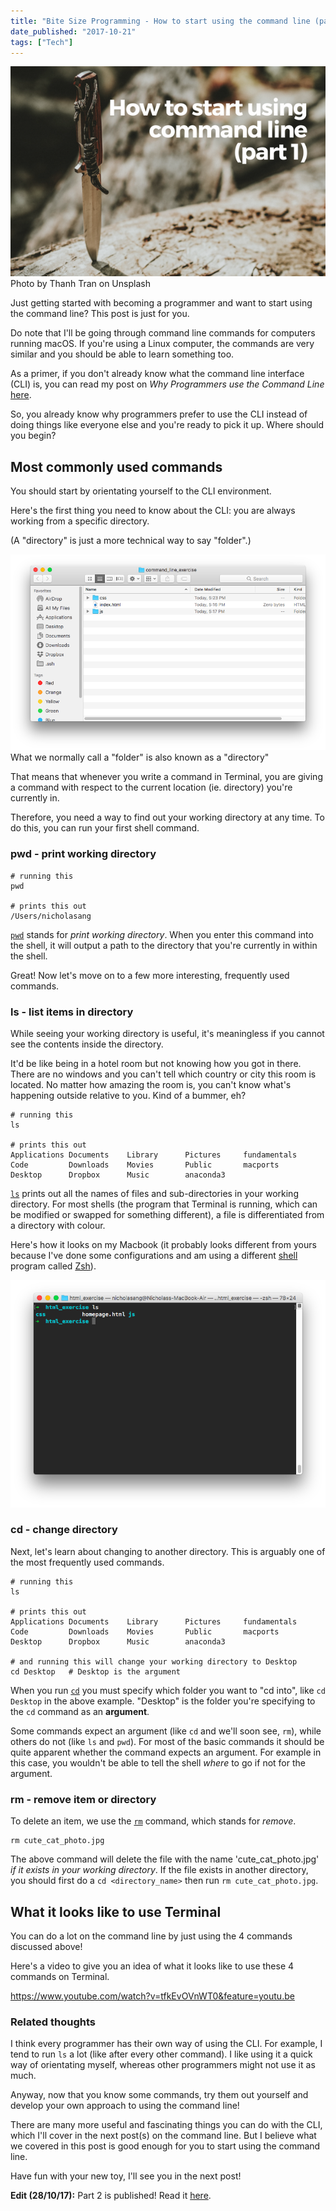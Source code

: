 ```yaml
---
title: "Bite Size Programming - How to start using the command line (part 1)"
date_published: "2017-10-21"
tags: ["Tech"]
---
```


![BSP how to start using the command line nickang blog](images/BSP-how-to-start-using-the-command-line-nickang-blog.png) Photo by Thanh Tran on Unsplash

Just getting started with becoming a programmer and want to start using the command line? This post is just for you.

Do note that I'll be going through command line commands for computers running macOS. If you're using a Linux computer, the commands are very similar and you should be able to learn something too.

As a primer, if you don't already know what the command line interface (CLI) is, you can read my post on _Why Programmers use the Command Line_ [here](/2017-10-18-why-programmers-use-command-line-interface/).

So, you already know why programmers prefer to use the CLI instead of doing things like everyone else and you're ready to pick it up. Where should you begin?

## Most commonly used commands

You should start by orientating yourself to the CLI environment.

Here's the first thing you need to know about the CLI: you are always working from a specific directory.

(A "directory" is just a more technical way to say "folder".)

![folder command line nickang blog](images/folder-command-line-nickang-blog.png) What we normally call a "folder" is also known as a "directory"

That means that whenever you write a command in Terminal, you are giving a command with respect to the current location (ie. directory) you're currently in.

Therefore, you need a way to find out your working directory at any time. To do this, you can run your first shell command.

### pwd - print working directory

```shell
# running this
pwd

# prints this out
/Users/nicholasang
```

[`pwd`](https://www.mankier.com/1/pwd) stands for _print working directory_. When you enter this command into the shell, it will output a path to the directory that you're currently in within the shell.

Great! Now let's move on to a few more interesting, frequently used commands.

### ls - list items in directory

While seeing your working directory is useful, it's meaningless if you cannot see the contents inside the directory.

It'd be like being in a hotel room but not knowing how you got in there. There are no windows and you can't tell which country or city this room is located. No matter how amazing the room is, you can't know what's happening outside relative to you. Kind of a bummer, eh?

```shell
# running this
ls

# prints this out
Applications Documents    Library      Pictures     fundamentals
Code         Downloads    Movies       Public       macports
Desktop      Dropbox      Music        anaconda3
```

[`ls`](https://www.mankier.com/1/ls) prints out all the names of files and sub-directories in your working directory. For most shells (the program that Terminal is running, which can be modified or swapped for something different), a file is differentiated from a directory with colour.

Here's how it looks on my Macbook (it probably looks different from yours because I've done some configurations and am using a different [shell](https://askubuntu.com/questions/506510/what-is-the-difference-between-terminal-console-shell-and-command-line) program called [Zsh](http://ohmyz.sh/)).

![ls command line nickang blog](images/ls-command-line-nickang-blog.png)

### cd - change directory

Next, let's learn about changing to another directory. This is arguably one of the most frequently used commands.

```shell
# running this
ls

# prints this out
Applications Documents    Library      Pictures     fundamentals
Code         Downloads    Movies       Public       macports
Desktop      Dropbox      Music        anaconda3

# and running this will change your working directory to Desktop
cd Desktop   # Desktop is the argument
```

When you run [`cd`](https://www.mankier.com/n/cd) you must specify which folder you want to "cd into", like `cd Desktop` in the above example. "Desktop" is the folder you're specifying to the `cd` command as an **argument**.

Some commands expect an argument (like `cd` and we'll soon see, `rm`), while others do not (like `ls` and `pwd`). For most of the basic commands it should be quite apparent whether the command expects an argument. For example in this case, you wouldn't be able to tell the shell _where_ to go if not for the argument.

### rm - remove item or directory

To delete an item, we use the [`rm`](https://www.mankier.com/1/rm) command, which stands for _remove_.

```shell
rm cute_cat_photo.jpg
```

The above command will delete the file with the name 'cute\_cat\_photo.jpg' _if it exists in your working directory_. If the file exists in another directory, you should first do a `cd <directory_name>` then run `rm cute_cat_photo.jpg`.

## What it looks like to use Terminal

You can do a lot on the command line by just using the 4 commands discussed above!

Here's a video to give you an idea of what it looks like to use these 4 commands on Terminal.

https://www.youtube.com/watch?v=tfkEvOVnWT0&feature=youtu.be

### Related thoughts

I think every programmer has their own way of using the CLI. For example, I tend to run `ls` a lot (like after every other command). I like using it a quick way of orientating myself, whereas other programmers might not use it as much.

Anyway, now that you know some commands, try them out yourself and develop your own approach to using the command line!

There are many more useful and fascinating things you can do with the CLI, which I'll cover in the next post(s) on the command line. But I believe what we covered in this post is good enough for you to start using the command line.

Have fun with your new toy, I'll see you in the next post!

**Edit (28/10/17):** Part 2 is published! Read it [here](/2017-10-27-start-using-the-command-line-part-2).
